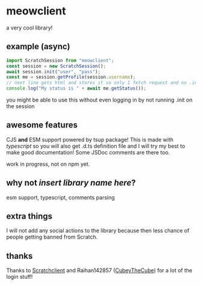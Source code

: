 # meowclient
a very cool library!

## example (async)
```js
import ScratchSession from "meowclient";
const session = new ScratchSession();
await session.init("user", "pass");
const me = session.getProfile(session.username);
// next line gets html and stores it so only 1 fetch request and no .init function
console.log("My status is " + await me.getStatus());
```
you might be able to use this without even logging in by not running .init on the session

## awesome features

CJS **and** ESM support powered by tsup package!
This is made with _typescript_ so you will also get .d.ts definition file and I will try my best to make good documentation! Some JSDoc comments are there too.

work in progress, not on npm yet.

## why not _insert library name here_?
esm support, typescript, comments parsing

## extra things
I will not add any social actions to the library because then less chance of people getting banned from Scratch.

## thanks
Thanks to [Scratchclient](https://github.com/CubeyTheCube/scratchclient) and Raihan142857 ([CubeyTheCube](https://github.com/CubeyTheCube)) for a lot of the login stuff!
